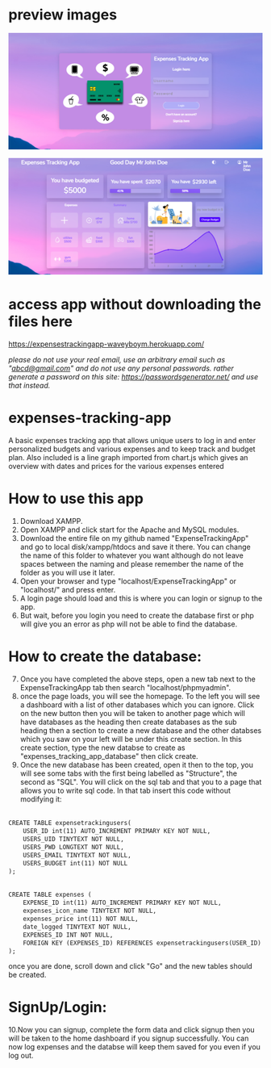 # preview images
![landingpage](landingpage.png "login signup page")

![dashboard](dashboard.png "dashboard")

# access app without downloading the files here
https://expensestrackingapp-waveyboym.herokuapp.com/

*please do not use your real email, use an arbitrary email such as "abcd@gmail.com" and do not use any personal passwords. rather generate a password on this site: https://passwordsgenerator.net/ and use that instead.*

# expenses-tracking-app
A basic expenses tracking app that allows unique users to log in and enter personalized budgets  and various expenses and to keep track and budget plan. Also included is a line graph imported from chart.js which gives an overview with dates and prices for the various expenses entered

# How to use this app
1. Download XAMPP.
2. Open XAMPP and click start for the Apache and MySQL modules.
3. Download the entire file on my github named "ExpenseTrackingApp" and go to local disk/xampp/htdocs and save it there. You can change the name of this folder to whatever you want although do not leave spaces between the naming and please remember the name of the folder as you will use it later.
4. Open your browser and type "localhost/ExpenseTrackingApp" or "localhost/<Name of your saved folder>" and press enter.
5. A login page should load and this is where you can login or signup to the app.
6. But wait, before you login you need to create the database first or php will give you an error as php will not be able to find the database.

# How to create the database:
7. Once you have completed the above steps, open a new tab next to the ExpenseTrackingApp tab then search "localhost/phpmyadmin".
8. once the page loads, you will see the homepage. To the left you will see a dashboard with a list of other databases which you can ignore. Click on the new button then you will be taken to another page which will have databases as the heading then create databases as the sub heading then a section to create a new database and the other databses which you saw on your left will be under this create section. In this create section, type the new databse to create as "expenses_tracking_app_database" then click create.
9. Once the new database has been created, open it then to the top, you will see some tabs with the first being labelled as "Structure", the second as "SQL". You will click on the sql tab and that you to a page that allows you to write sql code. In that tab insert this code without modifying it:

```mysql

CREATE TABLE expensetrackingusers(
    USER_ID int(11) AUTO_INCREMENT PRIMARY KEY NOT NULL,
    USERS_UID TINYTEXT NOT NULL,
    USERS_PWD LONGTEXT NOT NULL,
    USERS_EMAIL TINYTEXT NOT NULL,
    USERS_BUDGET int(11) NOT NULL
);
```

```mysql

CREATE TABLE expenses (
    EXPENSE_ID int(11) AUTO_INCREMENT PRIMARY KEY NOT NULL,
    expenses_icon_name TINYTEXT NOT NULL,
    expenses_price int(11) NOT NULL,
    date_logged TINYTEXT NOT NULL,
    EXPENSES_ID INT NOT NULL,
    FOREIGN KEY (EXPENSES_ID) REFERENCES expensetrackingusers(USER_ID)
);
```

once you are done, scroll down and click "Go" and the new tables should be created.

# SignUp/Login:
10.Now you can signup, complete the form data and click signup then you will be taken to the home dashboard if you signup successfully. You can now log expenses and the databse will keep them saved for you even if you log out.

